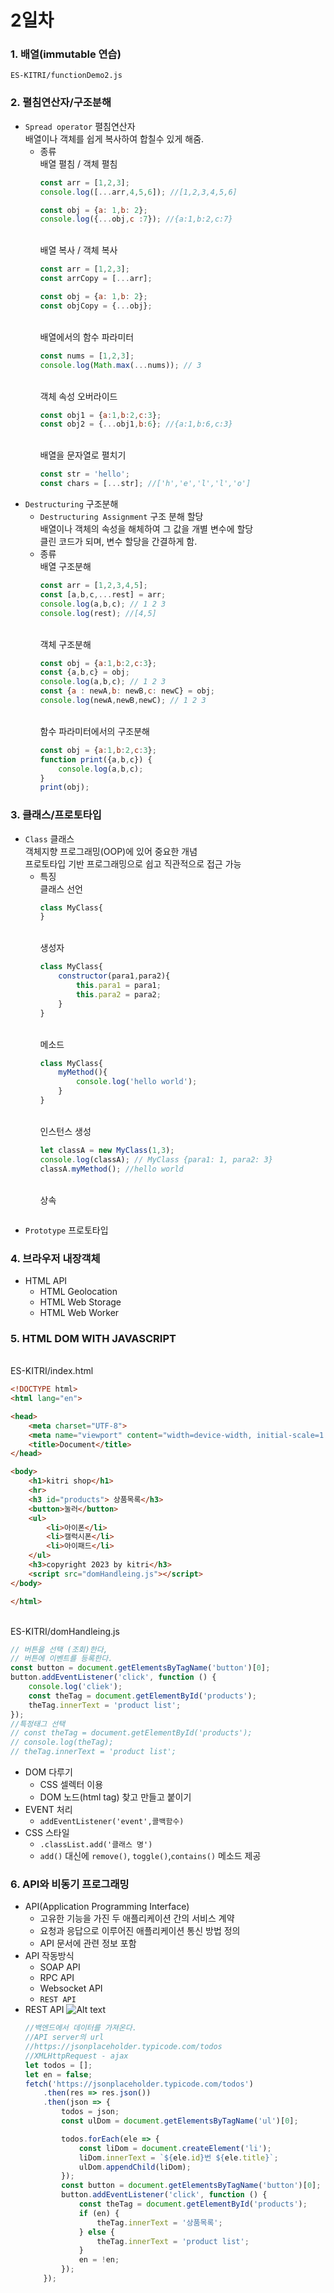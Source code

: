 # 2일차

### 1. 배열(immutable 연습)
    ES-KITRI/functionDemo2.js
### 2. 펼침연산자/구조분해
- `Spread operator` 펼침연산자
    <br>배열이나 객체를 쉽게 복사하여 합칠수 있게 해줌.
    + 종류
        <br>배열 펼침 / 객체 펼침
        ```js
        const arr = [1,2,3];
        console.log([...arr,4,5,6]); //[1,2,3,4,5,6]

        const obj = {a: 1,b: 2};
        console.log({...obj,c :7}); //{a:1,b:2,c:7}
        ```
        <br>배열 복사 / 객체 복사
        ```js
        const arr = [1,2,3];
        const arrCopy = [...arr];
        
        const obj = {a: 1,b: 2};
        const objCopy = {...obj}; 
        ```
        <br>배열에서의 함수 파라미터
        ```js
        const nums = [1,2,3];
        console.log(Math.max(...nums)); // 3
        ```
        <br>객체 속성 오버라이드
        ```js
        const obj1 = {a:1,b:2,c:3};
        const obj2 = {...obj1,b:6}; //{a:1,b:6,c:3}
        ```
        <br>배열을 문자열로 펼치기
        ```js
        const str = 'hello';
        const chars = [...str]; //['h','e','l','l','o']
        ```
- `Destructuring` 구조분해
    + `Destructuring Assignment` 구조 분해 할당
    <br> 배열이나 객체의 속성을 해체하여 그 값을 개별 변수에 할당
    <br> 클린 코드가 되며, 변수 할당을 간결하게 함.
    + 종류
        <br>배열 구조분해
        ```js
        const arr = [1,2,3,4,5];
        const [a,b,c,...rest] = arr;
        console.log(a,b,c); // 1 2 3
        console.log(rest); //[4,5]
        ```
        <br>객체 구조분해
        ```js
        const obj = {a:1,b:2,c:3};
        const {a,b,c} = obj;
        console.log(a,b,c); // 1 2 3
        const {a : newA,b: newB,c: newC} = obj;
        console.log(newA,newB,newC); // 1 2 3
        ```
        <br>함수 파라미터에서의 구조분해
        ```js
        const obj = {a:1,b:2,c:3};
        function print({a,b,c}) {
            console.log(a,b,c);
        }
        print(obj);
        ```
### 3. 클래스/프로토타입
- `Class` 클래스
    <br>객체지향 프로그래밍(OOP)에 있어 중요한 개념
    <br>프로토타입 기반 프로그래밍으로 쉽고 직관적으로 접근 가능
    + 특징
        <br>클래스 선언
        ```js
        class MyClass{
        }
        ```
        <br>생성자
        ```js
        class MyClass{
            constructor(para1,para2){
                this.para1 = para1;
                this.para2 = para2;
            }
        }
        ```
        <br>메소드
        ```js
        class MyClass{
            myMethod(){
                console.log('hello world');
            }
        }
        ```
        <br>인스턴스 생성
        ```js
        let classA = new MyClass(1,3);
        console.log(classA); // MyClass {para1: 1, para2: 3}
        classA.myMethod(); //hello world
        ```
        <br>상속
        ```js
        
        ```
- `Prototype` 프로토타입
    
### 4. 브라우저 내장객체 
- HTML API
    + HTML Geolocation
    + HTML Web Storage
    + HTML Web Worker 

### 5. HTML DOM WITH JAVASCRIPT
<br>ES-KITRI/index.html
```html
<!DOCTYPE html>
<html lang="en">

<head>
    <meta charset="UTF-8">
    <meta name="viewport" content="width=device-width, initial-scale=1.0">
    <title>Document</title>
</head>

<body>
    <h1>kitri shop</h1>
    <hr>
    <h3 id="products"> 상품목록</h3>
    <button>눌러</button>
    <ul>
        <li>아이폰</li>
        <li>캘럭시폰</li>
        <li>아이패드</li>
    </ul>
    <h3>copyright 2023 by kitri</h3>
    <script src="domHandleing.js"></script>
</body>

</html>
```
<br>ES-KITRI/domHandleing.js
```js
// 버튼을 선택 (조회)한다,
// 버튼에 이벤트를 등록한다.
const button = document.getElementsByTagName('button')[0];
button.addEventListener('click', function () {
    console.log('cliek');
    const theTag = document.getElementById('products');
    theTag.innerText = 'product list';
});
//특정태그 선택
// const theTag = document.getElementById('products');
// console.log(theTag);
// theTag.innerText = 'product list';
```

- DOM 다루기
    + CSS 셀렉터 이용
    + DOM 노드(html tag) 찾고 만들고 붙이기
- EVENT 처리
    + `addEventListener('event',콜백함수)`
- CSS 스타일
    + `.classList.add('클래스 명')`
    + `add()` 대신에 `remove()`, `toggle()`,`contains()` 메소드 제공
### 6. API와 비동기 프로그래밍 
- API(Application Programming Interface)
    + 고유한 기능을 가진 두 애플리케이션 간의 서비스 계약
    + 요청과 응답으로 이루어진 애플리케이션 통신 방법 정의
    + API 문서에 관련 정보 포함
- API 작동방식
    + SOAP API
    + RPC API
    + Websocket API
    + `REST API`
- REST API
    ![Alt text](image.png)
    ```js
    //백엔드에서 데이터를 가져온다.
    //API server의 url
    //https://jsonplaceholder.typicode.com/todos
    //XMLHttpRequest - ajax
    let todos = [];
    let en = false;
    fetch('https://jsonplaceholder.typicode.com/todos')
        .then(res => res.json())
        .then(json => {
            todos = json;
            const ulDom = document.getElementsByTagName('ul')[0];

            todos.forEach(ele => {
                const liDom = document.createElement('li');
                liDom.innerText = `${ele.id}번 ${ele.title}`;
                ulDom.appendChild(liDom);
            });
            const button = document.getElementsByTagName('button')[0];
            button.addEventListener('click', function () {
                const theTag = document.getElementById('products');
                if (en) {
                    theTag.innerText = '상품목록';
                } else {
                    theTag.innerText = 'product list';
                }
                en = !en;
            });
        });
    ```